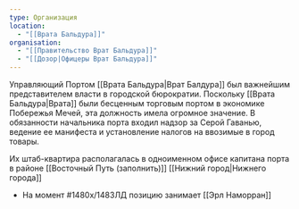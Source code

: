```yaml
---
type: Организация
location:
  - "[[Врата Бальдура]]"
organisation:
  - "[[Правительство Врат Бальдура]]"
  - "[[Дозор|Офицеры Врат Бальдура]]"
---
```

Управляющий Портом [[Врата Бальдура|Врат Балдура]] был важнейшим представителем власти в городской бюрократии. Поскольку [[Врата Бальдура|Врата]] были бесценным торговым портом в экономике Побережья Мечей, эта должность имела огромное значение. В обязанности начальника порта входил надзор за Серой Гаванью, ведение ее манифеста и установление налогов на ввозимые в город товары.

Их штаб-квартира располагалась в одноименном офисе капитана порта в районе [[Восточный Путь (заполнить)]] [[Нижний город|Нижнего города]]

- На момент #1480х/1483ЛД позицию занимает [[Эрл Наморран]] 